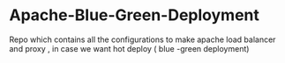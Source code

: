 # Apache-Blue-Green-Deployment
Repo which contains all the configurations to make apache load balancer and proxy , in case we want hot deploy ( blue -green deployment)
